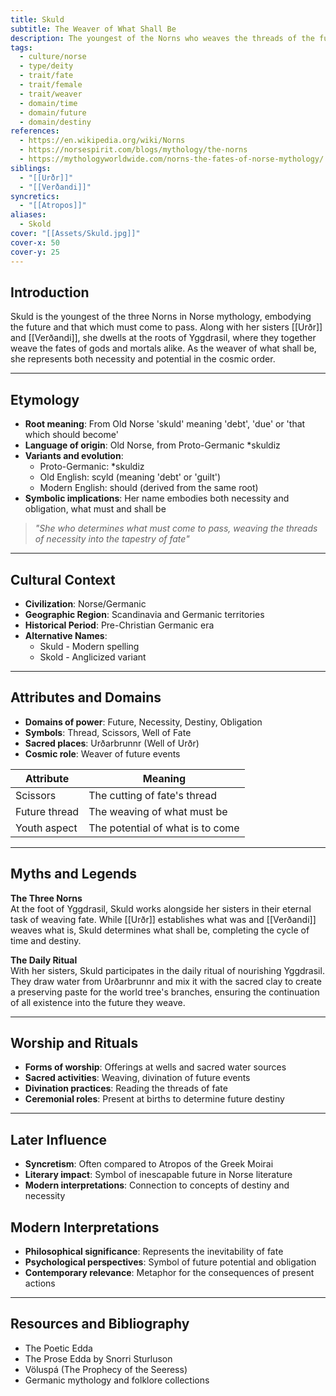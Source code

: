 ```yaml
---
title: Skuld
subtitle: The Weaver of What Shall Be
description: The youngest of the Norns who weaves the threads of the future, determining what must come to pass beneath the boughs of Yggdrasil
tags:
  - culture/norse
  - type/deity
  - trait/fate
  - trait/female
  - trait/weaver
  - domain/time
  - domain/future
  - domain/destiny
references:
  - https://en.wikipedia.org/wiki/Norns
  - https://norsespirit.com/blogs/mythology/the-norns
  - https://mythologyworldwide.com/norns-the-fates-of-norse-mythology/
siblings:
  - "[[Urðr]]"
  - "[[Verðandi]]"
syncretics:
  - "[[Atropos]]"
aliases:
  - Skold
cover: "[[Assets/Skuld.jpg]]"
cover-x: 50
cover-y: 25
---
```

## Introduction
Skuld is the youngest of the three Norns in Norse mythology, embodying the future and that which must come to pass. Along with her sisters [[Urðr]] and [[Verðandi]], she dwells at the roots of Yggdrasil, where they together weave the fates of gods and mortals alike. As the weaver of what shall be, she represents both necessity and potential in the cosmic order.

---

## Etymology

- **Root meaning**: From Old Norse 'skuld' meaning 'debt', 'due' or 'that which should become'
- **Language of origin**: Old Norse, from Proto-Germanic *skuldiz
- **Variants and evolution**: 
  - Proto-Germanic: *skuldiz
  - Old English: scyld (meaning 'debt' or 'guilt')
  - Modern English: should (derived from the same root)
- **Symbolic implications**: Her name embodies both necessity and obligation, what must and shall be

> _"She who determines what must come to pass, weaving the threads of necessity into the tapestry of fate"_

---

## Cultural Context

- **Civilization**: Norse/Germanic
- **Geographic Region**: Scandinavia and Germanic territories
- **Historical Period**: Pre-Christian Germanic era
- **Alternative Names**:
  - Skuld - Modern spelling
  - Skold - Anglicized variant
  
---

## Attributes and Domains

- **Domains of power**: Future, Necessity, Destiny, Obligation
- **Symbols**: Thread, Scissors, Well of Fate
- **Sacred places**: Urðarbrunnr (Well of Urðr)
- **Cosmic role**: Weaver of future events

| Attribute | Meaning |
|-----------|----------|
| Scissors | The cutting of fate's thread |
| Future thread | The weaving of what must be |
| Youth aspect | The potential of what is to come |

---

## Myths and Legends

**The Three Norns**  
At the foot of Yggdrasil, Skuld works alongside her sisters in their eternal task of weaving fate. While [[Urðr]] establishes what was and [[Verðandi]] weaves what is, Skuld determines what shall be, completing the cycle of time and destiny.

**The Daily Ritual**  
With her sisters, Skuld participates in the daily ritual of nourishing Yggdrasil. They draw water from Urðarbrunnr and mix it with the sacred clay to create a preserving paste for the world tree's branches, ensuring the continuation of all existence into the future they weave.

---

## Worship and Rituals

- **Forms of worship**: Offerings at wells and sacred water sources
- **Sacred activities**: Weaving, divination of future events
- **Divination practices**: Reading the threads of fate
- **Ceremonial roles**: Present at births to determine future destiny

---

## Later Influence

- **Syncretism**: Often compared to Atropos of the Greek Moirai
- **Literary impact**: Symbol of inescapable future in Norse literature
- **Modern interpretations**: Connection to concepts of destiny and necessity

## Modern Interpretations

- **Philosophical significance**: Represents the inevitability of fate
- **Psychological perspectives**: Symbol of future potential and obligation
- **Contemporary relevance**: Metaphor for the consequences of present actions

---

## Resources and Bibliography

- The Poetic Edda
- The Prose Edda by Snorri Sturluson
- Völuspá (The Prophecy of the Seeress)
- Germanic mythology and folklore collections